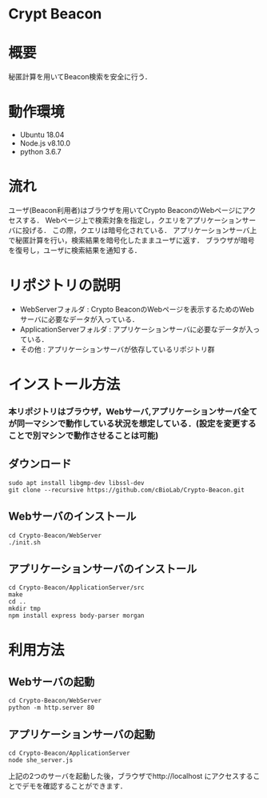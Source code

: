 # Crypt Beacon

# 概要
秘匿計算を用いてBeacon検索を安全に行う．

# 動作環境
* Ubuntu 18.04
* Node.js v8.10.0
* python 3.6.7

# 流れ
ユーザ(Beacon利用者)はブラウザを用いてCrypto BeaconのWebページにアクセスする．
Webページ上で検索対象を指定し，クエリをアプリケーションサーバに投げる．
この際，クエリは暗号化されている．
アプリケーションサーバ上で秘匿計算を行い，検索結果を暗号化したままユーザに返す．
ブラウザが暗号を復号し，ユーザに検索結果を通知する．

# リポジトリの説明
* WebServerフォルダ : Crypto BeaconのWebページを表示するためのWebサーバに必要なデータが入っている．
* ApplicationServerフォルダ : アプリケーションサーバに必要なデータが入っている．
* その他 : アプリケーションサーバが依存しているリポジトリ群

# インストール方法
### 本リポジトリはブラウザ，Webサーバ,アプリケーションサーバ全てが同一マシンで動作している状況を想定している．(設定を変更することで別マシンで動作させることは可能)

## ダウンロード

    sudo apt install libgmp-dev libssl-dev
    git clone --recursive https://github.com/cBioLab/Crypto-Beacon.git

## Webサーバのインストール

    cd Crypto-Beacon/WebServer
    ./init.sh

## アプリケーションサーバのインストール

    cd Crypto-Beacon/ApplicationServer/src
    make
    cd ..
    mkdir tmp
    npm install express body-parser morgan

# 利用方法

## Webサーバの起動

    cd Crypto-Beacon/WebServer
    python -m http.server 80

## アプリケーションサーバの起動

    cd Crypto-Beacon/ApplicationServer
    node she_server.js

上記の2つのサーバを起動した後，ブラウザでhttp://localhost にアクセスすることでデモを確認することができます．